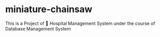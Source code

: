 # miniature-chainsaw
This is a Project of 🏥 Hospital Management System under the course of Database Management System 
